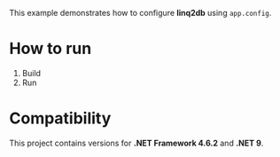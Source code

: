 This example demonstrates how to configure **linq2db** using `app.config`.

# How to run

1. Build
2. Run

# Compatibility

This project contains versions for **.NET Framework 4.6.2** and **.NET 9**.
